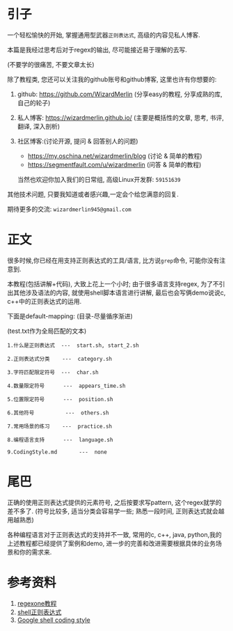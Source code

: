 # 引子

一个轻松愉快的开始, 掌握通用型武器`正则表达式`, 高级的内容见私人博客.

本篇是我经过思考后对于regex的输出, 尽可能接近易于理解的去写.

(不要学的很痛苦, 不要文章太长)

除了教程类, 您还可以关注我的github账号和github博客, 这里也许有你想要的:

1. github: https://github.com/WizardMerlin
   (分享easy的教程, 分享成熟的库, 自己的轮子)
2. 私人博客: https://wizardmerlin.github.io/
   (主要是概括性的文章, 思考, 书评, 翻译, 深入剖析)
3. 社区博客:(讨论开源, 提问 & 回答别人的问题)
   * https://my.oschina.net/wizardmerlin/blog  (讨论 & 简单的教程)
   * https://segmentfault.com/u/wizardmerlin  (问答 & 简单的教程)

   当然也欢迎你加入我们的日常组, 高级Linux开发群: `59151639`


其他技术问题, 只要我知道或者感兴趣,一定会个给您满意的回复.
  
期待更多的交流: `wizardmerlin945@gmail.com`





# 正文

很多时候,你已经在用支持正则表达式的工具/语言, 比方说`grep`命令, 可能你没有注意到.

本教程(包括讲解+代码), 大致上花上一个小时; 由于很多语言支持regex, 为了不引出其他涉及语法的内容, 就使用shell脚本语言进行讲解, 最后也会写俩demo说说c, c++中的正则表达式的运用.


下面是default-mapping: (目录-尽量循序渐进)

(test.txt作为全局匹配的文本)

	1.什么是正则表达式  ---  start.sh, start_2.sh
	
	2.正则表达式分类    ---  category.sh
	
	3.字符匹配限定符号  ---  char.sh
	
	4.数量限定符号      ---  appears_time.sh
	
	5.位置限定符号      ---  position.sh
	
	6.其他符号          ---  others.sh
	
	7.常用场景的练习    ---  practice.sh
	
	8.编程语言支持      ---  language.sh

	9.CodingStyle.md       ---  none





# 尾巴

正确的使用正则表达式提供的元素符号, 之后按要求写pattern, 这个regex就学的差不多了.
(符号比较多, 适当分类会容易学一些; 熟悉一段时间, 正则表达式就会越用越熟悉)

各种编程语言对于正则表达式的支持并不一致, 常用的c, c++, java, python,我的上述教程都已经提供了案例和demo, 进一步的完善和改进需要根据具体的业务场景和你的需求来.


# 参考资料
1. [regexone教程](https://regexone.com)
2. [shell正则表达式](http://lizhenliang.blog.51cto.com/7876557/1883937)
3. [Google shell coding style](https://www.google.com)

